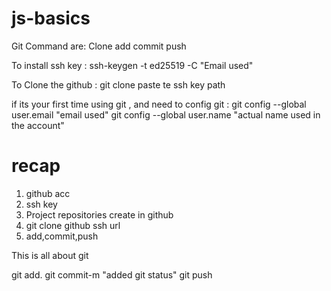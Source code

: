 # js-basics

Git Command are:
Clone
add
commit
push

To install ssh key :
ssh-keygen -t ed25519 -C "Email used"

To Clone the github :
git clone paste te ssh key path

if its your first time using git , and need to config git :
git config --global user.email "email used"
git config --global user.name "actual name used in the account"

# recap

1. github acc
2. ssh key
3. Project repositories create in github
4. git clone github ssh url
5. add,commit,push

This is all about git

git add.
git commit-m "added git status"
git push
